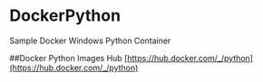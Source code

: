# DockerPython
Sample Docker Windows Python Container

##Docker Python Images Hub
[https://hub.docker.com/_/python](https://hub.docker.com/_/python)
